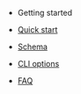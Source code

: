 - Getting started

- [Quick start](quick-start.md)
- [Schema](schema.md)
- [CLI options](cli-options.md)
- [FAQ](faq.md)
